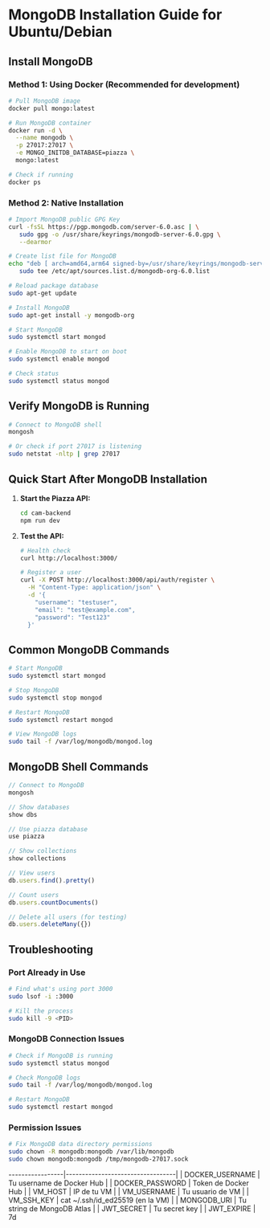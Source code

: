 # MongoDB Installation Guide for Ubuntu/Debian

## Install MongoDB

### Method 1: Using Docker (Recommended for development)

```bash
# Pull MongoDB image
docker pull mongo:latest

# Run MongoDB container
docker run -d \
  --name mongodb \
  -p 27017:27017 \
  -e MONGO_INITDB_DATABASE=piazza \
  mongo:latest

# Check if running
docker ps
```

### Method 2: Native Installation

```bash
# Import MongoDB public GPG Key
curl -fsSL https://pgp.mongodb.com/server-6.0.asc | \
   sudo gpg -o /usr/share/keyrings/mongodb-server-6.0.gpg \
   --dearmor

# Create list file for MongoDB
echo "deb [ arch=amd64,arm64 signed-by=/usr/share/keyrings/mongodb-server-6.0.gpg ] https://repo.mongodb.org/apt/ubuntu jammy/mongodb-org/6.0 multiverse" | \
   sudo tee /etc/apt/sources.list.d/mongodb-org-6.0.list

# Reload package database
sudo apt-get update

# Install MongoDB
sudo apt-get install -y mongodb-org

# Start MongoDB
sudo systemctl start mongod

# Enable MongoDB to start on boot
sudo systemctl enable mongod

# Check status
sudo systemctl status mongod
```

## Verify MongoDB is Running

```bash
# Connect to MongoDB shell
mongosh

# Or check if port 27017 is listening
sudo netstat -nltp | grep 27017
```

## Quick Start After MongoDB Installation

1. **Start the Piazza API:**
   ```bash
   cd cam-backend
   npm run dev
   ```

2. **Test the API:**
   ```bash
   # Health check
   curl http://localhost:3000/

   # Register a user
   curl -X POST http://localhost:3000/api/auth/register \
     -H "Content-Type: application/json" \
     -d '{
       "username": "testuser",
       "email": "test@example.com",
       "password": "Test123"
     }'
   ```

## Common MongoDB Commands

```bash
# Start MongoDB
sudo systemctl start mongod

# Stop MongoDB
sudo systemctl stop mongod

# Restart MongoDB
sudo systemctl restart mongod

# View MongoDB logs
sudo tail -f /var/log/mongodb/mongod.log
```

## MongoDB Shell Commands

```javascript
// Connect to MongoDB
mongosh

// Show databases
show dbs

// Use piazza database
use piazza

// Show collections
show collections

// View users
db.users.find().pretty()

// Count users
db.users.countDocuments()

// Delete all users (for testing)
db.users.deleteMany({})
```

## Troubleshooting

### Port Already in Use
```bash
# Find what's using port 3000
sudo lsof -i :3000

# Kill the process
sudo kill -9 <PID>
```

### MongoDB Connection Issues
```bash
# Check if MongoDB is running
sudo systemctl status mongod

# Check MongoDB logs
sudo tail -f /var/log/mongodb/mongod.log

# Restart MongoDB
sudo systemctl restart mongod
```

### Permission Issues
```bash
# Fix MongoDB data directory permissions
sudo chown -R mongodb:mongodb /var/lib/mongodb
sudo chown mongodb:mongodb /tmp/mongodb-27017.sock
```


-----------------|----------------------------------|
  | DOCKER_USERNAME | Tu username de Docker Hub        |
  | DOCKER_PASSWORD | Token de Docker Hub              |
  | VM_HOST         | IP de tu VM                      |
  | VM_USERNAME     | Tu usuario de VM                 |
  | VM_SSH_KEY      | cat ~/.ssh/id_ed25519 (en la VM) |
  | MONGODB_URI     | Tu string de MongoDB Atlas       |
  | JWT_SECRET      | Tu secret key                    |
  | JWT_EXPIRE      | 7d    